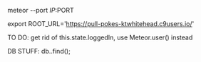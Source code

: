 meteor --port $IP:$PORT

export ROOT_URL='https://pull-pokes-ktwhitehead.c9users.io/'

TO DO:
    get rid of this.state.loggedIn, use Meteor.user() instead
    
DB STUFF:
    db.<collection>.find();